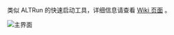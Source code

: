 类似 ALTRun 的快速启动工具，详细信息请查看 [Wiki 页面](https://github.com/goreliu/runz/wiki) 。


![主界面](https://cloud.githubusercontent.com/assets/169704/14623043/2b710a06-0601-11e6-8084-97b23af02143.png)
